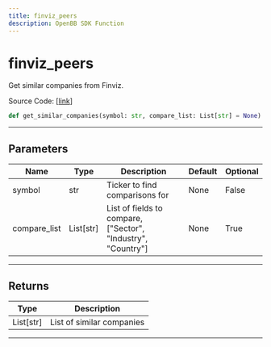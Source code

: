 ```yaml
---
title: finviz_peers
description: OpenBB SDK Function
---
```


# finviz_peers

Get similar companies from Finviz.

Source Code: [[link](https://github.com/OpenBB-finance/OpenBBTerminal/tree/main/openbb_terminal/stocks/comparison_analysis/finviz_compare_model.py#L25)]

```python
def get_similar_companies(symbol: str, compare_list: List[str] = None) -> List[str]
```

---

## Parameters

| Name | Type | Description | Default | Optional |
| ---- | ---- | ----------- | ------- | -------- |
| symbol | str | Ticker to find comparisons for | None | False |
| compare_list | List[str] | List of fields to compare, ["Sector", "Industry", "Country"] | None | True |


---

## Returns

| Type | Description |
| ---- | ----------- |
| List[str] | List of similar companies |
---

